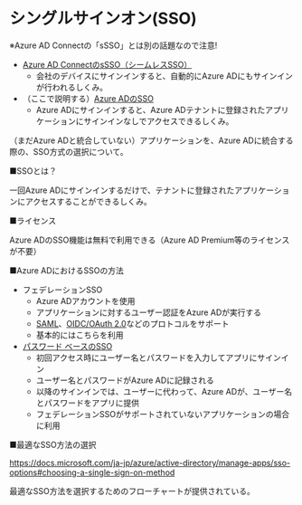 # シングルサインオン(SSO)

※Azure AD Connectの「sSSO」とは別の話題なので注意!

- [Azure AD ConnectのsSSO（シームレスSSO）](https://docs.microsoft.com/ja-jp/azure/active-directory/hybrid/how-to-connect-sso)
  - 会社のデバイスにサインインすると、自動的にAzure ADにもサインインが行われるしくみ。
- （ここで説明する）[Azure ADのSSO](https://docs.microsoft.com/ja-jp/azure/active-directory/manage-apps/plan-sso-deployment)
  - Azure ADにサインインすると、Azure ADテナントに登録されたアプリケーションにサインインなしでアクセスできるしくみ。


（まだAzure ADと統合していない）アプリケーションを、Azure ADに統合する際の、SSO方式の選択について。

■SSOとは？

一回Azure ADにサインインするだけで、テナントに登録されたアプリケーションにアクセスすることができるしくみ。

■ライセンス

Azure ADのSSO機能は無料で利用できる（Azure AD Premium等のライセンスが不要）

■Azure ADにおけるSSOの方法

- フェデレーションSSO
  - Azure ADアカウントを使用
  - アプリケーションに対するユーザー認証をAzure ADが実行する
  - [SAML](https://docs.microsoft.com/ja-jp/azure/active-directory/manage-apps/sso-options#saml-sso)、[OIDC/OAuth 2.0](https://docs.microsoft.com/ja-jp/azure/active-directory/manage-apps/sso-options#openid-connect-and-oauth)などのプロトコルをサポート
  - 基本的にはこちらを利用
- [パスワード ベースのSSO](https://docs.microsoft.com/ja-jp/azure/active-directory/manage-apps/sso-options#password-based-sso)
  - 初回アクセス時にユーザー名とパスワードを入力してアプリにサインイン
  - ユーザー名とパスワードがAzure ADに記録される
  - 以降のサインインでは、ユーザーに代わって、Azure ADが、ユーザー名とパスワードをアプリに提供
  - フェデレーションSSOがサポートされていないアプリケーションの場合に利用

■最適なSSO方法の選択

https://docs.microsoft.com/ja-jp/azure/active-directory/manage-apps/sso-options#choosing-a-single-sign-on-method

最適なSSO方法を選択するためのフローチャートが提供されている。

